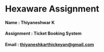 
# Hexaware Assignment

#### Name : Thiyaneshwar K
#### Assignment : Ticket Booking System
#### Email : thiyaneshkarthickeyan@gmail.com
